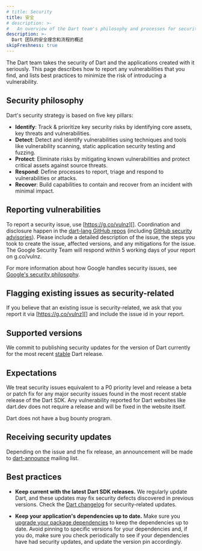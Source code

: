 ```yaml
---
# title: Security
title: 安全
# description: >-
#   An overview of the Dart team's philosophy and processes for security.
description: >-
  Dart 团队的安全理念和流程的概述
skipFreshness: true
---
```


The Dart team takes the security of Dart and the applications
created with it seriously.
This page describes how to report any vulnerabilities that you find,
and lists best practices to minimize the risk of introducing a vulnerability.

## Security philosophy

Dart's security strategy is based on five key pillars:

- **Identify**: Track & prioritize key security risks by identifying core assets, 
  key threats and vulnerabilities. 
- **Detect**: Detect and identify vulnerabilities using techniques and tools like
  vulnerability scanning,
  static application security testing and fuzzing.
- **Protect**: Eliminate risks by mitigating known vulnerabilities and protect 
  critical assets against source threats.
- **Respond**: Define processes to report, triage and respond to vulnerabilities 
  or attacks.
- **Recover**: Build capabilities to contain and recover from an incident with 
  minimal impact.

## Reporting vulnerabilities

To report a security issue, use [https://g.co/vulnz][].
Coordination and disclosure happen in the [dart-lang GitHub repos][repos]
(including [GitHub security advisories][]).
Please include a detailed description of the issue,
the steps you took to create the issue, affected versions, and any 
mitigations for the issue.
The Google Security Team will respond within 5 working days of
your report on g.co/vulnz.

For more information about how Google handles security issues, see
[Google's security philosophy][].

##  Flagging existing issues as security-related

If you believe that an existing issue is security-related, 
we ask that you report it via [https://g.co/vulnz][] and include 
the issue id in your report.

## Supported versions

We commit to publishing security updates for the version of Dart currently for 
the most recent [stable][] Dart release.

[stable]: https://dart.dev/get-dart#release-channels

## Expectations

We treat security issues equivalent to a P0 priority level 
and release a beta or patch fix
for any major security issues found
in the most recent stable release of the Dart SDK.
Any vulnerability reported for Dart websites like dart.dev does not 
require a release and will be fixed in the website itself.

Dart does not have a bug bounty program.

## Receiving security updates

Depending on the issue and the fix release, an announcement will be made to
[dart-announce](https://groups.google.com/a/dartlang.org/g/announce) 
mailing list.

## Best practices

* **Keep current with the latest Dart SDK releases.**
  We regularly update Dart, and these updates may fix security
  defects discovered in previous versions.
  Check the [Dart changelog][]
  for security-related updates.

* **Keep your application's dependencies up to date.**
  Make sure you [upgrade your package dependencies][]
  to keep the dependencies up to date.
  Avoid pinning to specific versions
  for your dependencies and, if you do, make sure you check
  periodically to see if your dependencies have had security updates,
  and update the version pin accordingly.

[Dart changelog]: {{site.repo.dart.sdk}}/blob/main/CHANGELOG.md
[GitHub security advisories]: https://docs.github.com/en/code-security/security-advisories
[Google's security philosophy]: https://www.google.com/about/appsecurity/
[https://g.co/vulnz]: https://g.co/vulnz
[repos]: {{site.repo.dart.org}}/
[upgrade your package dependencies]: /guides/packages#upgrading-a-dependency
